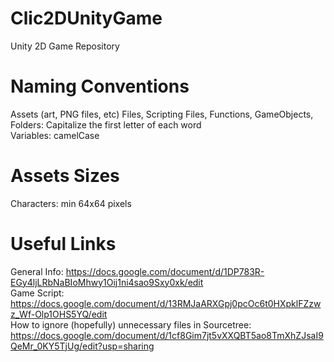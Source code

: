 # Clic2DUnityGame
Unity 2D Game Repository

# Naming Conventions
Assets (art, PNG files, etc) Files, Scripting Files, Functions, GameObjects, Folders: Capitalize the first letter of each word</br>
Variables: camelCase

# Assets Sizes
Characters: min 64x64 pixels

# Useful Links
General Info: https://docs.google.com/document/d/1DP783R-EGy4ljLRbNaBIoMhwy1Oij1ni4sao9Sxy0xk/edit</br>
Game Script: https://docs.google.com/document/d/13RMJaARXGpj0pcOc6t0HXpklFZzwz_Wf-Olp1OHS5YQ/edit</br>
How to ignore (hopefully) unnecessary files in Sourcetree: https://docs.google.com/document/d/1cf8Gim7jt5vXXQBT5ao8TmXhZJsaI9QeMr_0KY5TjUg/edit?usp=sharing
